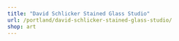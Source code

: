 ```yaml
---
title: "David Schlicker Stained Glass Studio"
url: /portland/david-schlicker-stained-glass-studio/
shop: art
---
```

